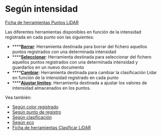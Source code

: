 # Según intensidad

[Ficha de herramientas Puntos LiDAR](../../fichas-de-herramientas/ficha-de-herramientas-puntos-lidar/)

Las diferentes herramientas disponibles en función de la intensidad registrada en cada punto son las siguientes:

* \*\*\*\*[**Borrar**](borrar-segun-intensidad.md): Herramienta destinada para borrar del fichero aquellos puntos registrados con una determinada intensidad
* \*\*\*\*[**Seleccionar**](seleccionar-segun-intensidad.md): Herramienta destinada para seleccionar del fichero aquellos puntos registrados con una determinada intensidad y guardarlos en un nuevo documento
* \*\*\*\*[**Cambiar**](cambiar-segun-intensidad.md): Herramienta destinada para cambiar la clasificación Lidar en función de la intensidad registrado en cada punto
* \*\*\*\*[**Ajustar límites**](ajustar-limites.md): Herramienta destinada a ajustar los valores de intensidad almacenados en los puntos.

Vea también:

* [Según color registrado](../segun-color-registrado/)
* [Según punto de registro](../segun-punto-de-registro/)
* [Según clasificación](../segun-clasificacion-lidar/)
* [Según eco](../segun-eco-lidar/)
* [Ficha de herramientas Clasificar LiDAR](../../fichas-de-herramientas/ficha-de-herramientas-clasificar-lidar.md)

